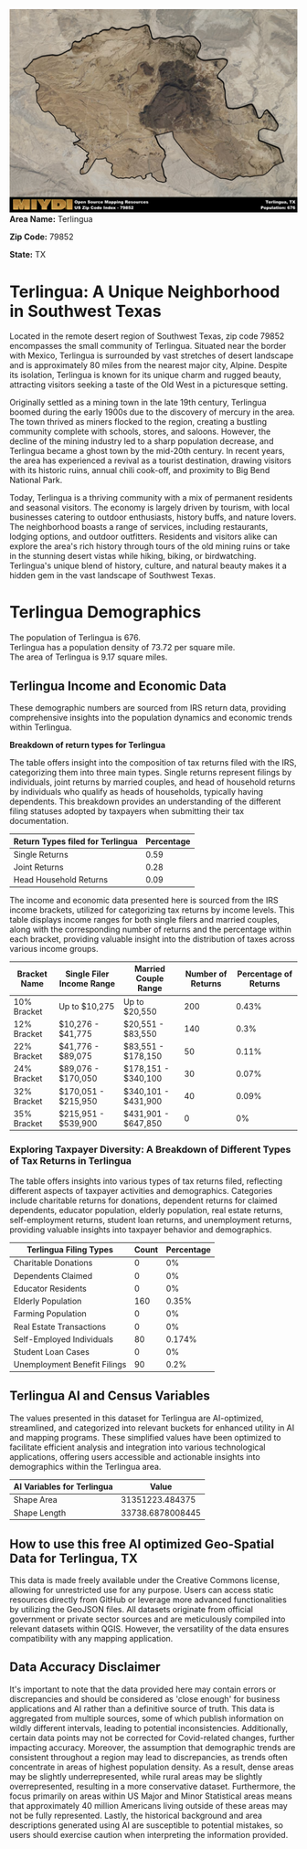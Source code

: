 ![Image Alt Text](../_images/79852.png)
**Area Name:** Terlingua

**Zip Code:** 79852

**State:** TX


# Terlingua: A Unique Neighborhood in Southwest Texas  

Located in the remote desert region of Southwest Texas, zip code 79852 encompasses the small community of Terlingua. Situated near the border with Mexico, Terlingua is surrounded by vast stretches of desert landscape and is approximately 80 miles from the nearest major city, Alpine. Despite its isolation, Terlingua is known for its unique charm and rugged beauty, attracting visitors seeking a taste of the Old West in a picturesque setting.  

Originally settled as a mining town in the late 19th century, Terlingua boomed during the early 1900s due to the discovery of mercury in the area. The town thrived as miners flocked to the region, creating a bustling community complete with schools, stores, and saloons. However, the decline of the mining industry led to a sharp population decrease, and Terlingua became a ghost town by the mid-20th century. In recent years, the area has experienced a revival as a tourist destination, drawing visitors with its historic ruins, annual chili cook-off, and proximity to Big Bend National Park.  

Today, Terlingua is a thriving community with a mix of permanent residents and seasonal visitors. The economy is largely driven by tourism, with local businesses catering to outdoor enthusiasts, history buffs, and nature lovers. The neighborhood boasts a range of services, including restaurants, lodging options, and outdoor outfitters. Residents and visitors alike can explore the area's rich history through tours of the old mining ruins or take in the stunning desert vistas while hiking, biking, or birdwatching. Terlingua's unique blend of history, culture, and natural beauty makes it a hidden gem in the vast landscape of Southwest Texas.  

# Terlingua Demographics

The population of Terlingua is 676.  
Terlingua has a population density of 73.72 per square mile.  
The area of Terlingua is 9.17 square miles.  

## Terlingua Income and Economic Data

These demographic numbers are sourced from IRS return data, providing comprehensive insights into the population dynamics and economic trends within Terlingua.

**Breakdown of return types for Terlingua**

The table offers insight into the composition of tax returns filed with the IRS, categorizing them into three main types. Single returns represent filings by individuals, joint returns by married couples, and head of household returns by individuals who qualify as heads of households, typically having dependents. This breakdown provides an understanding of the different filing statuses adopted by taxpayers when submitting their tax documentation.

| Return Types filed for Terlingua                              | Percentage          |
|----------------------------------------------------------|---------------------|
| Single Returns                                            | 0.59 |
| Joint Returns                                             | 0.28 |
| Head Household Returns                                    | 0.09 |

The income and economic data presented here is sourced from the IRS income brackets, utilized for categorizing tax returns by income levels. This table displays income ranges for both single filers and married couples, along with the corresponding number of returns and the percentage within each bracket, providing valuable insight into the distribution of taxes across various income groups.

| Bracket Name       | Single Filer Income Range | Married Couple Range | Number of Returns | Percentage of Returns |
|--------------------|----------------------------|----------------------|-------------------|-----------------------|
| 10% Bracket        | Up to $10,275              | Up to $20,550        | 200 | 0.43% |
| 12% Bracket        | $10,276 - $41,775          | $20,551 - $83,550    | 140 | 0.3% |
| 22% Bracket        | $41,776 - $89,075          | $83,551 - $178,150   | 50 | 0.11% |
| 24% Bracket        | $89,076 - $170,050         | $178,151 - $340,100  | 30 | 0.07% |
| 32% Bracket        | $170,051 - $215,950        | $340,101 - $431,900  | 40 | 0.09% |
| 35% Bracket        | $215,951 - $539,900        | $431,901 - $647,850  | 0 | 0% |

### Exploring Taxpayer Diversity: A Breakdown of Different Types of Tax Returns in Terlingua

The table offers insights into various types of tax returns filed, reflecting different aspects of taxpayer activities and demographics. Categories include charitable returns for donations, dependent returns for claimed dependents, educator population, elderly population, real estate returns, self-employment returns, student loan returns, and unemployment returns, providing valuable insights into taxpayer behavior and demographics.

| Terlingua Filing Types                    | Count | Percentage |
|--------------------------------------|-------|------------|
| Charitable Donations                 | 0 | 0% |
| Dependents Claimed                   | 0 | 0% |
| Educator Residents                   | 0 | 0% |
| Elderly Population                   | 160 | 0.35% |
| Farming Population                   | 0 | 0% |
| Real Estate Transactions             | 0 | 0% |
| Self-Employed Individuals            | 80 | 0.174% |
| Student Loan Cases                   | 0 | 0% |
| Unemployment Benefit Filings         | 90 | 0.2% |

## Terlingua AI and Census Variables

The values presented in this dataset for Terlingua are AI-optimized, streamlined, and categorized into relevant buckets for enhanced utility in AI and mapping programs. These simplified values have been optimized to facilitate efficient analysis and integration into various technological applications, offering users accessible and actionable insights into demographics within the Terlingua area.

| AI Variables for Terlingua | Value |
|-------------|-------|
| Shape Area | 31351223.484375 |
| Shape Length | 33738.6878008445 |

## How to use this free AI optimized Geo-Spatial Data for Terlingua, TX

This data is made freely available under the Creative Commons license, allowing for unrestricted use for any purpose. Users can access static resources directly from GitHub or leverage more advanced functionalities by utilizing the GeoJSON files. All datasets originate from official government or private sector sources and are meticulously compiled into relevant datasets within QGIS. However, the versatility of the data ensures compatibility with any mapping application.

## Data Accuracy Disclaimer
It's important to note that the data provided here may contain errors or discrepancies and should be considered as 'close enough' for business applications and AI rather than a definitive source of truth. This data is aggregated from multiple sources, some of which publish information on wildly different intervals, leading to potential inconsistencies. Additionally, certain data points may not be corrected for Covid-related changes, further impacting accuracy. Moreover, the assumption that demographic trends are consistent throughout a region may lead to discrepancies, as trends often concentrate in areas of highest population density. As a result, dense areas may be slightly underrepresented, while rural areas may be slightly overrepresented, resulting in a more conservative dataset. Furthermore, the focus primarily on areas within US Major and Minor Statistical areas means that approximately 40 million Americans living outside of these areas may not be fully represented. Lastly, the historical background and area descriptions generated using AI are susceptible to potential mistakes, so users should exercise caution when interpreting the information provided.

